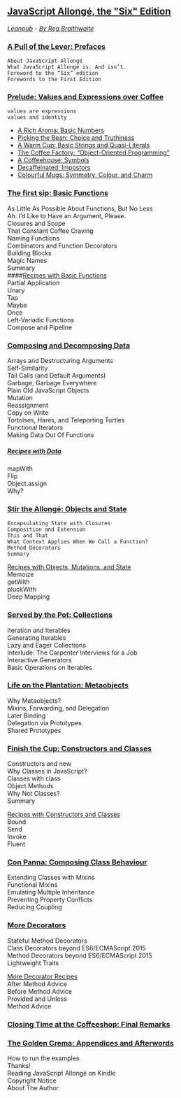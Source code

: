 ## [JavaScript Allongé, the "Six" Edition](https://github.com/raganwald/javascript-allonge-six) 
*[Leanpub](https://leanpub.com/javascriptallongesix/read#leanpub-auto-about-javascript-allong) - [By Reg Braithwaite](https://github.com/raganwald)*
### [A Pull of the Lever: Prefaces](markdown/book_1_preface.md)   
    About JavaScript Allongé   
    What JavaScript Allongé is. And isn’t.   
    Foreword to the “Six” edition   
    Forewords to the First Edition
### [Prelude: Values and Expressions over Coffee](markdown/book_2_prelude.md)   
    values are expressions   
    values and identity   
* [A Rich Aroma: Basic Numbers](markdown/sub_0_numbers.md)   
* [Picking the Bean: Choice and Truthiness](markdown/sub_1_choice.md)  
* [A Warm Cup: Basic Strings and Quasi-Literals](markdown/sub_2_strings.md)  
* [The Coffee Factory: “Object-Oriented Programming”](markdown/sub_3_oop.md)  
* [A Coffeehouse: Symbols](markdown/sub_4_symbols.md)  
* [Decaffeinated: Impostors](markdown/sub_5_impostors.md)  
* [Colourful Mugs: Symmetry, Colour, and Charm](markdown/sub_6_colours.md) 
### [The first sip: Basic Functions](markdown/main_0_functions.md)   
As Little As Possible About Functions, But No Less   
Ah. I’d Like to Have an Argument, Please.   
Closures and Scope   
That Constant Coffee Craving   
Naming Functions   
Combinators and Function Decorators   
Building Blocks   
Magic Names   
Summary   
####[Recipes with Basic Functions](markdown/main_0r_functions.md)   
Partial Application   
Unary   
Tap   
Maybe   
Once   
Left-Variadic Functions   
Compose and Pipeline   
### [Composing and Decomposing Data](markdown/main_1_Composing.md)   
Arrays and Destructuring Arguments   
Self-Similarity   
Tail Calls (and Default Arguments)   
Garbage, Garbage Everywhere   
Plain Old JavaScript Objects   
Mutation   
Reassignment   
Copy on Write   
Tortoises, Hares, and Teleporting Turtles   
Functional Iterators   
Making Data Out Of Functions   
##### [Recipes with Data](markdown/main_1r_Composing.md)   
mapWith   
Flip   
Object.assign   
Why?   
### [Stir the Allongé: Objects and State](markdown/main_2_objects.md)   
	Encapsulating State with Closures   
	Composition and Extension   
	This and That   
	What Context Applies When We Call a Function?   
	Method Decorators   
	Summary   

[Recipes with Objects, Mutations, and State](markdown/main_2r_objects.md)   
Memoize   
getWith   
pluckWith   
Deep Mapping   
### [Served by the Pot: Collections](markdown/main_3_collections.md)   
Iteration and Iterables   
Generating Iterables   
Lazy and Eager Collections   
Interlude: The Carpenter Interviews for a Job   
Interactive Generators   
Basic Operations on Iterables   
### [Life on the Plantation: Metaobjects](markdown/main_4_metaobjects.md)   
Why Metaobjects?   
Mixins, Forwarding, and Delegation      
Later Binding    
Delegation via Prototypes   
Shared Prototypes   
### [Finish the Cup: Constructors and Classes](markdown/main_5_constructors.md)   
Constructors and new   
Why Classes in JavaScript?   
Classes with class   
Object Methods   
Why Not Classes?   
Summary   

[Recipes with Constructors and Classes](markdown/main_5r_constructors.md)   
Bound   
Send   
Invoke   
Fluent   
### [Con Panna: Composing Class Behaviour](markdown/main_6_classes.md)   
Extending Classes with Mixins   
Functional Mixins   
Emulating Multiple Inheritance   
Preventing Property Conflicts   
Reducing Coupling   
### [More Decorators](markdown/main_7_dedorators.md)   
Stateful Method Decorators   
Class Decorators beyond ES6/ECMAScript 2015   
Method Decorators beyond ES6/ECMAScript 2015   
Lightweight Traits   

[More Decorator Recipes](markdown/main_7r_dedorators.md)   
After Method Advice   
Before Method Advice   
Provided and Unless   
Method Advice   
### [Closing Time at the Coffeeshop: Final Remarks](markdown/book_3_closing-time.md)   
### [The Golden Crema: Appendices and Afterwords](markdown/book_4_appendices.md)   
How to run the examples   
Thanks!   
Reading JavaScript Allongé on Kindle   
Copyright Notice   
About The Author   

